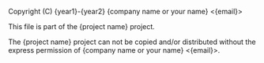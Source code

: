 Copyright (C) {year1}-{year2} {company name or your name} <{email}>

This file is part of the {project name} project.

The {project name} project can not be copied and/or distributed without the express
permission of {company name or your name} <{email}>.